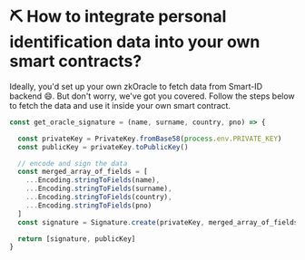 # ⛏ How to integrate personal identification data into your own smart contracts?

Ideally, you'd set up your own zkOracle to fetch data from Smart-ID backend :smile:. But don't worry, we've got you covered. Follow the steps below to fetch the data and use it inside your own smart contract.

```javascript
const get_oracle_signature = (name, surname, country, pno) => {

  const privateKey = PrivateKey.fromBase58(process.env.PRIVATE_KEY)
  const publicKey = privateKey.toPublicKey()

  // encode and sign the data
  const merged_array_of_fields = [
    ...Encoding.stringToFields(name),
    ...Encoding.stringToFields(surname),
    ...Encoding.stringToFields(country),
    ...Encoding.stringToFields(pno)
  ]
  const signature = Signature.create(privateKey, merged_array_of_fields)

  return [signature, publicKey]
}

```
